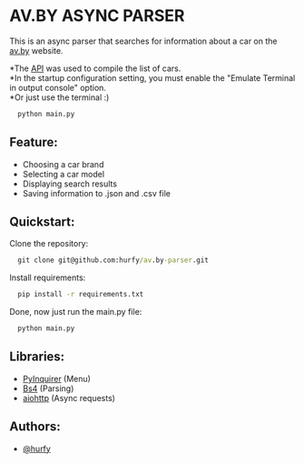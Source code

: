 # AV.BY ASYNC PARSER
This is an async parser that searches for information about a car on the [av.by](https://cars.av.by) website.

*The [API](https://api.av.by/_doc) was used to compile the list of cars.<br>
*In the startup configuration setting, you must enable the "Emulate Terminal in output console" option.<br>
*Or just use the terminal :)
```cmd
  python main.py
```

## Feature:
- Choosing a car brand
- Selecting a car model
- Displaying search results
- Saving information to .json and .csv file

## Quickstart:
Clone the repository:
```cmd
  git clone git@github.com:hurfy/av.by-parser.git
```
Install requirements:
```cmd
  pip install -r requirements.txt
```
Done, now just run the main.py file:
```cmd
  python main.py
```

## Libraries:
- [PyInquirer](https://github.com/CITGuru/PyInquirer/) (Menu)
- [Bs4](https://www.crummy.com/software/BeautifulSoup/) (Parsing)
- [aiohttp](https://docs.aiohttp.org/en/stable/) (Async requests)


## Authors:
- [@hurfy](https://github.com/hurfy)
